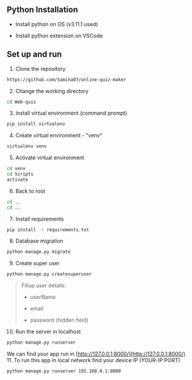 ## Python Installation

- Install python on OS (v3.11.1 used)

- Install python extension on VSCode

## Set up and run

1. Clone the repository

```bash
https://github.com/Samiha07/online-quiz-maker
```

2. Change the working directory

```bash
cd Web-quiz
```

3. Install virtual environment (command prompt)

```bash
pip install virtualenv
```

4. Create virtual environment - "venv"

```bash
virtualenv venv
```

5. Activate virtual environment

```bash
cd venv
cd Scripts
activate
```

6. Back to root

```bash
cd ..
cd ..
```

7. Install requirements

```bash
pip install -r requirements.txt
```

8. Database migration

```bash
python manage.py migrate
```

9. Create super user

```bash
python manage.py createsuperuser
```

> Fillup user details:
>
> - userName
>
> - email
>
> - password (hidden field)

10. Run the server in localhost

```bash
python manage.py runserver
```
We can find your app run in [http://127.0.0.1:8000/](http://127.0.0.1:8000/)
<br>
11. To run this app in local network find your device IP (YOUR-IP:PORT)
```bash
python manage.py runserver 192.168.0.1:8000
```
